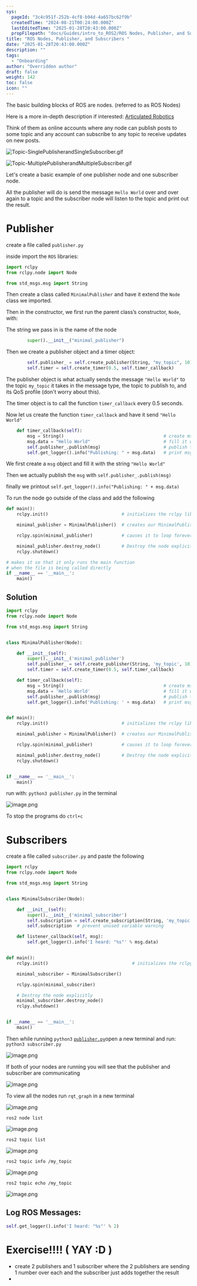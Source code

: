 ```yaml
---
sys:
  pageId: "3c4c951f-252b-4cf8-b94d-4a657bc62f9b"
  createdTime: "2024-08-21T00:24:00.000Z"
  lastEditedTime: "2025-01-28T20:43:00.000Z"
  propFilepath: "docs/Guides/intro_to_ROS2/ROS Nodes, Publisher, and Subscribers .md"
title: "ROS Nodes, Publisher, and Subscribers "
date: "2025-01-28T20:43:00.000Z"
description: ""
tags:
  - "Onboarding"
author: "Overridden author"
draft: false
weight: 142
toc: false
icon: ""
---
```


The basic building blocks of ROS are nodes. (referred to as ROS Nodes)

Here is a more in-depth description if interested: [Articulated Robotics](https://articulatedrobotics.xyz/tutorials/ready-for-ros/ros-overview#2-nodes)

Think of them as online accounts where any node can publish posts to some topic and any account can subscribe to any topic to receive updates on new posts.

![Topic-SinglePublisherandSingleSubscriber.gif](https://docs.ros.org/en/humble/_images/Topic-SinglePublisherandSingleSubscriber.gif)

![Topic-MultiplePublisherandMultipleSubscriber.gif](https://docs.ros.org/en/humble/_images/Topic-MultiplePublisherandMultipleSubscriber.gif)

Let's create a basic example of one publisher node and one subscriber node.

All the publisher will do is send the message `Hello World` over and over again to a topic and the subscriber node will listen to the topic and print out the result.

# Publisher

create a file called `publisher.py` 

inside import the `ROS` libraries:

```python
import rclpy
from rclpy.node import Node

from std_msgs.msg import String
```

Then create a class called `MinimalPublisher` and have it extend the `Node` class we imported.

Then in the constructor, we first run the parent class’s constructor, `Node`, with:

The string we pass in is the name of the node

```python
        super().__init__("minimal_publisher")
```

Then we create a publisher object and a timer object:

```python
        self.publisher_ = self.create_publisher(String, "my_topic", 10)
        self.timer = self.create_timer(0.5, self.timer_callback)
```

The publisher object is what actually sends the message `"Hello World"` to the topic `my_topic` it takes in the message type, the topic to publish to, and its QoS profile (don't worry about this).

The timer object is to call the function `timer_callback` every 0.5 seconds.

Now let us create the function `timer_callback` and have it send `"Hello World"`

```python
    def timer_callback(self):
        msg = String()                                      # create msg object
        msg.data = "Hello World"                            # fill it with data
        self.publisher_.publish(msg)                        # publish the message
        self.get_logger().info("Publishing: " + msg.data)   # print msg
```

We first create a `msg` object and fill it with the string `"Hello World"`

Then we actually publish the `msg` with `self.publisher_.publish(msg)`

finally we printout `self.get_logger().info("Publishing: " + msg.data)`

To run the node go outside of the class and add the following

```python
def main():
    rclpy.init()                            # initializes the rclpy library

    minimal_publisher = MinimalPublisher()  # creates our MinimalPublisher object

    rclpy.spin(minimal_publisher)           # causes it to loop forever

    minimal_publisher.destroy_node()        # Destroy the node explicitly
    rclpy.shutdown()

# makes it so that it only runs the main function
# when the file is being called directly
if __name__ == '__main__': 
    main()
```

## Solution

```python
import rclpy
from rclpy.node import Node

from std_msgs.msg import String


class MinimalPublisher(Node):

    def __init__(self):
        super().__init__('minimal_publisher')
        self.publisher_ = self.create_publisher(String, 'my_topic', 10)
        self.timer = self.create_timer(0.5, self.timer_callback)

    def timer_callback(self):
        msg = String()                                      # create msg object
        msg.data = 'Hello World'                            # fill it with data
        self.publisher_.publish(msg)                        # publish the message
        self.get_logger().info('Publishing: ' + msg.data)   # print msg


def main():
    rclpy.init()                            # initializes the rclpy library

    minimal_publisher = MinimalPublisher()  # creates our MinimalPublisher object

    rclpy.spin(minimal_publisher)           # causes it to loop forever

    minimal_publisher.destroy_node()        # Destroy the node explicitly
    rclpy.shutdown()


if __name__ == '__main__':
    main()
```

run with: `python3 publisher.py` in the terminal

![image.png](https://prod-files-secure.s3.us-west-2.amazonaws.com/d518164a-d88e-44d1-a4ee-3adb3bd8bce0/9214accb-ad5b-44f1-a31c-b3167c59138b/image.png?X-Amz-Algorithm=AWS4-HMAC-SHA256&X-Amz-Content-Sha256=UNSIGNED-PAYLOAD&X-Amz-Credential=ASIAZI2LB466ZVBPXX6G%2F20250215%2Fus-west-2%2Fs3%2Faws4_request&X-Amz-Date=20250215T080912Z&X-Amz-Expires=3600&X-Amz-Security-Token=IQoJb3JpZ2luX2VjEBgaCXVzLXdlc3QtMiJGMEQCIFxcMP32%2FvUn2s4VOzld4Jq7FMJZh%2FOBQfrE4E3yG2keAiATTPaL8c%2F1T6vcMczUtbLdD5kg7gieQG0kdg3aOtGryir%2FAwhBEAAaDDYzNzQyMzE4MzgwNSIMyGtIz52xtxxhFSWtKtwDMMoLuWYfWOtW2XcP%2B2vvhHPYx3aUQzWstgA4BkGS3bNCLGnBF%2B5p1i4Rvs7JxCZFfSpKN5jka0Ccs1qsEHDdil6sObCDqCbaF0%2F%2BcvXkHJ%2Bd8fp93OcpKU7fbW2l%2BmS9hWJMD4LcOiWhYPp8B8sn99nT1twqrfInVJFUCYQ1q%2FM7zPMkMmqN3%2Bsxa4bBqNYA7s2m03iuCSIcLpUjpGfIps%2BY%2FgVo%2B6VB%2FpNtolIB8rnPDasafGiYRs%2BM%2FZjyl7XhcAvhvXh%2Bl5r%2BzdGinCvL9KEQjvCJkVZz8SgJWkUexjPGYzXLEQeHPXQPvb8S7d7MbyJ5PRUkd3RwKuAp9H1Ln%2BnYpKTH2FeMJYA2eOZCIOADNgAY4W4wwiPOnFE5M%2FMauF36BZA7EYMutvp2Oiv0aRl5zz%2BBb%2BvaJhqodO0YQt1zCaGhZ8JSnfZ1%2BIPaK3r4rsQplGaERDsvncFGB7iygM42NTzl9NQtHjiO2MSO23u4iTHDg49wfUVUA9aUPbSc0qhgk30U6ZM6qGPSCwj%2Fhx46%2Fz%2F5f%2BqQmf1fNaJrOVT3c6SYFEKH0ENI3MiiVzSDWEQnAhb%2FtR4JnkYJhrf6AIGKNeSTq%2F%2FxQc4R2Zf7xN%2FfwCZyDhnXU9Ze3JswwYTBvQY6pgEH4F1qqsXffcyYYNjnwnC05hKpcXyLcYBowi2niXpODs1RAFKhtTXLnCifPpjNX6MZXhc%2FfsYxDMvF7NL%2FD8fgcY6jb1OQZ1rAj06TwiPp%2B6lO0mSZ%2BevIKoFx%2Fsf6hshiXS4vnnlPw1OQzHI2COBxAHtnlgA5vItuZ%2F5g2M5pK0h1baRNoQRG7tOsttNsy%2Bk67kTprpOL1piMyc4%2FkKJjX9cvGdbq&X-Amz-Signature=1b414d5e5d8cad3430d6ac0aa64e356598d82d72226abdbe587144cf57bd4a58&X-Amz-SignedHeaders=host&x-id=GetObject)

To stop the programs do `ctrl+c`

# Subscribers

create a file called `subscriber.py` and paste the following

```python
import rclpy
from rclpy.node import Node

from std_msgs.msg import String


class MinimalSubscriber(Node):

    def __init__(self):
        super().__init__('minimal_subscriber')
        self.subscription = self.create_subscription(String, 'my_topic', self.listener_callback, 10)
        self.subscription  # prevent unused variable warning

    def listener_callback(self, msg):
        self.get_logger().info('I heard: "%s"' % msg.data)


def main():
    rclpy.init()                                # initializes the rclpy library

    minimal_subscriber = MinimalSubscriber()

    rclpy.spin(minimal_subscriber)

    # Destroy the node explicitly
    minimal_subscriber.destroy_node()
    rclpy.shutdown()


if __name__ == '__main__':
    main()
```

Then while running `python3` [`publisher.py`](http://publisher.py/)open a new terminal and run: `python3 subscriber.py` 

![image.png](https://prod-files-secure.s3.us-west-2.amazonaws.com/d518164a-d88e-44d1-a4ee-3adb3bd8bce0/611fccf2-c738-4dbd-94e9-98f209092866/image.png?X-Amz-Algorithm=AWS4-HMAC-SHA256&X-Amz-Content-Sha256=UNSIGNED-PAYLOAD&X-Amz-Credential=ASIAZI2LB466ZVBPXX6G%2F20250215%2Fus-west-2%2Fs3%2Faws4_request&X-Amz-Date=20250215T080912Z&X-Amz-Expires=3600&X-Amz-Security-Token=IQoJb3JpZ2luX2VjEBgaCXVzLXdlc3QtMiJGMEQCIFxcMP32%2FvUn2s4VOzld4Jq7FMJZh%2FOBQfrE4E3yG2keAiATTPaL8c%2F1T6vcMczUtbLdD5kg7gieQG0kdg3aOtGryir%2FAwhBEAAaDDYzNzQyMzE4MzgwNSIMyGtIz52xtxxhFSWtKtwDMMoLuWYfWOtW2XcP%2B2vvhHPYx3aUQzWstgA4BkGS3bNCLGnBF%2B5p1i4Rvs7JxCZFfSpKN5jka0Ccs1qsEHDdil6sObCDqCbaF0%2F%2BcvXkHJ%2Bd8fp93OcpKU7fbW2l%2BmS9hWJMD4LcOiWhYPp8B8sn99nT1twqrfInVJFUCYQ1q%2FM7zPMkMmqN3%2Bsxa4bBqNYA7s2m03iuCSIcLpUjpGfIps%2BY%2FgVo%2B6VB%2FpNtolIB8rnPDasafGiYRs%2BM%2FZjyl7XhcAvhvXh%2Bl5r%2BzdGinCvL9KEQjvCJkVZz8SgJWkUexjPGYzXLEQeHPXQPvb8S7d7MbyJ5PRUkd3RwKuAp9H1Ln%2BnYpKTH2FeMJYA2eOZCIOADNgAY4W4wwiPOnFE5M%2FMauF36BZA7EYMutvp2Oiv0aRl5zz%2BBb%2BvaJhqodO0YQt1zCaGhZ8JSnfZ1%2BIPaK3r4rsQplGaERDsvncFGB7iygM42NTzl9NQtHjiO2MSO23u4iTHDg49wfUVUA9aUPbSc0qhgk30U6ZM6qGPSCwj%2Fhx46%2Fz%2F5f%2BqQmf1fNaJrOVT3c6SYFEKH0ENI3MiiVzSDWEQnAhb%2FtR4JnkYJhrf6AIGKNeSTq%2F%2FxQc4R2Zf7xN%2FfwCZyDhnXU9Ze3JswwYTBvQY6pgEH4F1qqsXffcyYYNjnwnC05hKpcXyLcYBowi2niXpODs1RAFKhtTXLnCifPpjNX6MZXhc%2FfsYxDMvF7NL%2FD8fgcY6jb1OQZ1rAj06TwiPp%2B6lO0mSZ%2BevIKoFx%2Fsf6hshiXS4vnnlPw1OQzHI2COBxAHtnlgA5vItuZ%2F5g2M5pK0h1baRNoQRG7tOsttNsy%2Bk67kTprpOL1piMyc4%2FkKJjX9cvGdbq&X-Amz-Signature=642b7895d65b1fe2e0fe3cb09f5c9da9c026856c429fb8f6082339856154d485&X-Amz-SignedHeaders=host&x-id=GetObject)

If both of your nodes are running you will see that the publisher and subscriber are communicating

![image.png](https://prod-files-secure.s3.us-west-2.amazonaws.com/d518164a-d88e-44d1-a4ee-3adb3bd8bce0/eea428b5-1cf0-43bb-a30b-81cbaf6c5c78/image.png?X-Amz-Algorithm=AWS4-HMAC-SHA256&X-Amz-Content-Sha256=UNSIGNED-PAYLOAD&X-Amz-Credential=ASIAZI2LB466ZVBPXX6G%2F20250215%2Fus-west-2%2Fs3%2Faws4_request&X-Amz-Date=20250215T080912Z&X-Amz-Expires=3600&X-Amz-Security-Token=IQoJb3JpZ2luX2VjEBgaCXVzLXdlc3QtMiJGMEQCIFxcMP32%2FvUn2s4VOzld4Jq7FMJZh%2FOBQfrE4E3yG2keAiATTPaL8c%2F1T6vcMczUtbLdD5kg7gieQG0kdg3aOtGryir%2FAwhBEAAaDDYzNzQyMzE4MzgwNSIMyGtIz52xtxxhFSWtKtwDMMoLuWYfWOtW2XcP%2B2vvhHPYx3aUQzWstgA4BkGS3bNCLGnBF%2B5p1i4Rvs7JxCZFfSpKN5jka0Ccs1qsEHDdil6sObCDqCbaF0%2F%2BcvXkHJ%2Bd8fp93OcpKU7fbW2l%2BmS9hWJMD4LcOiWhYPp8B8sn99nT1twqrfInVJFUCYQ1q%2FM7zPMkMmqN3%2Bsxa4bBqNYA7s2m03iuCSIcLpUjpGfIps%2BY%2FgVo%2B6VB%2FpNtolIB8rnPDasafGiYRs%2BM%2FZjyl7XhcAvhvXh%2Bl5r%2BzdGinCvL9KEQjvCJkVZz8SgJWkUexjPGYzXLEQeHPXQPvb8S7d7MbyJ5PRUkd3RwKuAp9H1Ln%2BnYpKTH2FeMJYA2eOZCIOADNgAY4W4wwiPOnFE5M%2FMauF36BZA7EYMutvp2Oiv0aRl5zz%2BBb%2BvaJhqodO0YQt1zCaGhZ8JSnfZ1%2BIPaK3r4rsQplGaERDsvncFGB7iygM42NTzl9NQtHjiO2MSO23u4iTHDg49wfUVUA9aUPbSc0qhgk30U6ZM6qGPSCwj%2Fhx46%2Fz%2F5f%2BqQmf1fNaJrOVT3c6SYFEKH0ENI3MiiVzSDWEQnAhb%2FtR4JnkYJhrf6AIGKNeSTq%2F%2FxQc4R2Zf7xN%2FfwCZyDhnXU9Ze3JswwYTBvQY6pgEH4F1qqsXffcyYYNjnwnC05hKpcXyLcYBowi2niXpODs1RAFKhtTXLnCifPpjNX6MZXhc%2FfsYxDMvF7NL%2FD8fgcY6jb1OQZ1rAj06TwiPp%2B6lO0mSZ%2BevIKoFx%2Fsf6hshiXS4vnnlPw1OQzHI2COBxAHtnlgA5vItuZ%2F5g2M5pK0h1baRNoQRG7tOsttNsy%2Bk67kTprpOL1piMyc4%2FkKJjX9cvGdbq&X-Amz-Signature=866924930471a1bb1ca65da141a69c0a2ab52e72029eaca556c9ba5f3a57af47&X-Amz-SignedHeaders=host&x-id=GetObject)

To view all the nodes run `rqt_graph` in a new terminal

![image.png](https://prod-files-secure.s3.us-west-2.amazonaws.com/d518164a-d88e-44d1-a4ee-3adb3bd8bce0/1d98e964-4318-4d62-b5c4-8c8f78368598/image.png?X-Amz-Algorithm=AWS4-HMAC-SHA256&X-Amz-Content-Sha256=UNSIGNED-PAYLOAD&X-Amz-Credential=ASIAZI2LB466ZVBPXX6G%2F20250215%2Fus-west-2%2Fs3%2Faws4_request&X-Amz-Date=20250215T080912Z&X-Amz-Expires=3600&X-Amz-Security-Token=IQoJb3JpZ2luX2VjEBgaCXVzLXdlc3QtMiJGMEQCIFxcMP32%2FvUn2s4VOzld4Jq7FMJZh%2FOBQfrE4E3yG2keAiATTPaL8c%2F1T6vcMczUtbLdD5kg7gieQG0kdg3aOtGryir%2FAwhBEAAaDDYzNzQyMzE4MzgwNSIMyGtIz52xtxxhFSWtKtwDMMoLuWYfWOtW2XcP%2B2vvhHPYx3aUQzWstgA4BkGS3bNCLGnBF%2B5p1i4Rvs7JxCZFfSpKN5jka0Ccs1qsEHDdil6sObCDqCbaF0%2F%2BcvXkHJ%2Bd8fp93OcpKU7fbW2l%2BmS9hWJMD4LcOiWhYPp8B8sn99nT1twqrfInVJFUCYQ1q%2FM7zPMkMmqN3%2Bsxa4bBqNYA7s2m03iuCSIcLpUjpGfIps%2BY%2FgVo%2B6VB%2FpNtolIB8rnPDasafGiYRs%2BM%2FZjyl7XhcAvhvXh%2Bl5r%2BzdGinCvL9KEQjvCJkVZz8SgJWkUexjPGYzXLEQeHPXQPvb8S7d7MbyJ5PRUkd3RwKuAp9H1Ln%2BnYpKTH2FeMJYA2eOZCIOADNgAY4W4wwiPOnFE5M%2FMauF36BZA7EYMutvp2Oiv0aRl5zz%2BBb%2BvaJhqodO0YQt1zCaGhZ8JSnfZ1%2BIPaK3r4rsQplGaERDsvncFGB7iygM42NTzl9NQtHjiO2MSO23u4iTHDg49wfUVUA9aUPbSc0qhgk30U6ZM6qGPSCwj%2Fhx46%2Fz%2F5f%2BqQmf1fNaJrOVT3c6SYFEKH0ENI3MiiVzSDWEQnAhb%2FtR4JnkYJhrf6AIGKNeSTq%2F%2FxQc4R2Zf7xN%2FfwCZyDhnXU9Ze3JswwYTBvQY6pgEH4F1qqsXffcyYYNjnwnC05hKpcXyLcYBowi2niXpODs1RAFKhtTXLnCifPpjNX6MZXhc%2FfsYxDMvF7NL%2FD8fgcY6jb1OQZ1rAj06TwiPp%2B6lO0mSZ%2BevIKoFx%2Fsf6hshiXS4vnnlPw1OQzHI2COBxAHtnlgA5vItuZ%2F5g2M5pK0h1baRNoQRG7tOsttNsy%2Bk67kTprpOL1piMyc4%2FkKJjX9cvGdbq&X-Amz-Signature=f76c11a704fa51a50fb3d29eb4db862438ba5576d95a9855a25ab5459eff8204&X-Amz-SignedHeaders=host&x-id=GetObject)

`ros2 node list`

![image.png](https://prod-files-secure.s3.us-west-2.amazonaws.com/d518164a-d88e-44d1-a4ee-3adb3bd8bce0/680ac8cf-e6d9-4164-9ece-5b9a6fccffee/image.png?X-Amz-Algorithm=AWS4-HMAC-SHA256&X-Amz-Content-Sha256=UNSIGNED-PAYLOAD&X-Amz-Credential=ASIAZI2LB466ZVBPXX6G%2F20250215%2Fus-west-2%2Fs3%2Faws4_request&X-Amz-Date=20250215T080912Z&X-Amz-Expires=3600&X-Amz-Security-Token=IQoJb3JpZ2luX2VjEBgaCXVzLXdlc3QtMiJGMEQCIFxcMP32%2FvUn2s4VOzld4Jq7FMJZh%2FOBQfrE4E3yG2keAiATTPaL8c%2F1T6vcMczUtbLdD5kg7gieQG0kdg3aOtGryir%2FAwhBEAAaDDYzNzQyMzE4MzgwNSIMyGtIz52xtxxhFSWtKtwDMMoLuWYfWOtW2XcP%2B2vvhHPYx3aUQzWstgA4BkGS3bNCLGnBF%2B5p1i4Rvs7JxCZFfSpKN5jka0Ccs1qsEHDdil6sObCDqCbaF0%2F%2BcvXkHJ%2Bd8fp93OcpKU7fbW2l%2BmS9hWJMD4LcOiWhYPp8B8sn99nT1twqrfInVJFUCYQ1q%2FM7zPMkMmqN3%2Bsxa4bBqNYA7s2m03iuCSIcLpUjpGfIps%2BY%2FgVo%2B6VB%2FpNtolIB8rnPDasafGiYRs%2BM%2FZjyl7XhcAvhvXh%2Bl5r%2BzdGinCvL9KEQjvCJkVZz8SgJWkUexjPGYzXLEQeHPXQPvb8S7d7MbyJ5PRUkd3RwKuAp9H1Ln%2BnYpKTH2FeMJYA2eOZCIOADNgAY4W4wwiPOnFE5M%2FMauF36BZA7EYMutvp2Oiv0aRl5zz%2BBb%2BvaJhqodO0YQt1zCaGhZ8JSnfZ1%2BIPaK3r4rsQplGaERDsvncFGB7iygM42NTzl9NQtHjiO2MSO23u4iTHDg49wfUVUA9aUPbSc0qhgk30U6ZM6qGPSCwj%2Fhx46%2Fz%2F5f%2BqQmf1fNaJrOVT3c6SYFEKH0ENI3MiiVzSDWEQnAhb%2FtR4JnkYJhrf6AIGKNeSTq%2F%2FxQc4R2Zf7xN%2FfwCZyDhnXU9Ze3JswwYTBvQY6pgEH4F1qqsXffcyYYNjnwnC05hKpcXyLcYBowi2niXpODs1RAFKhtTXLnCifPpjNX6MZXhc%2FfsYxDMvF7NL%2FD8fgcY6jb1OQZ1rAj06TwiPp%2B6lO0mSZ%2BevIKoFx%2Fsf6hshiXS4vnnlPw1OQzHI2COBxAHtnlgA5vItuZ%2F5g2M5pK0h1baRNoQRG7tOsttNsy%2Bk67kTprpOL1piMyc4%2FkKJjX9cvGdbq&X-Amz-Signature=8e8c4ed462514b13fbd1a24a2bbdf8ada0f926586c7a459b12a3412be32d4ad1&X-Amz-SignedHeaders=host&x-id=GetObject)

`ros2 topic list`

![image.png](https://prod-files-secure.s3.us-west-2.amazonaws.com/d518164a-d88e-44d1-a4ee-3adb3bd8bce0/eee2ebe1-27ef-4a4a-96fb-2ca54126fb29/image.png?X-Amz-Algorithm=AWS4-HMAC-SHA256&X-Amz-Content-Sha256=UNSIGNED-PAYLOAD&X-Amz-Credential=ASIAZI2LB466ZVBPXX6G%2F20250215%2Fus-west-2%2Fs3%2Faws4_request&X-Amz-Date=20250215T080912Z&X-Amz-Expires=3600&X-Amz-Security-Token=IQoJb3JpZ2luX2VjEBgaCXVzLXdlc3QtMiJGMEQCIFxcMP32%2FvUn2s4VOzld4Jq7FMJZh%2FOBQfrE4E3yG2keAiATTPaL8c%2F1T6vcMczUtbLdD5kg7gieQG0kdg3aOtGryir%2FAwhBEAAaDDYzNzQyMzE4MzgwNSIMyGtIz52xtxxhFSWtKtwDMMoLuWYfWOtW2XcP%2B2vvhHPYx3aUQzWstgA4BkGS3bNCLGnBF%2B5p1i4Rvs7JxCZFfSpKN5jka0Ccs1qsEHDdil6sObCDqCbaF0%2F%2BcvXkHJ%2Bd8fp93OcpKU7fbW2l%2BmS9hWJMD4LcOiWhYPp8B8sn99nT1twqrfInVJFUCYQ1q%2FM7zPMkMmqN3%2Bsxa4bBqNYA7s2m03iuCSIcLpUjpGfIps%2BY%2FgVo%2B6VB%2FpNtolIB8rnPDasafGiYRs%2BM%2FZjyl7XhcAvhvXh%2Bl5r%2BzdGinCvL9KEQjvCJkVZz8SgJWkUexjPGYzXLEQeHPXQPvb8S7d7MbyJ5PRUkd3RwKuAp9H1Ln%2BnYpKTH2FeMJYA2eOZCIOADNgAY4W4wwiPOnFE5M%2FMauF36BZA7EYMutvp2Oiv0aRl5zz%2BBb%2BvaJhqodO0YQt1zCaGhZ8JSnfZ1%2BIPaK3r4rsQplGaERDsvncFGB7iygM42NTzl9NQtHjiO2MSO23u4iTHDg49wfUVUA9aUPbSc0qhgk30U6ZM6qGPSCwj%2Fhx46%2Fz%2F5f%2BqQmf1fNaJrOVT3c6SYFEKH0ENI3MiiVzSDWEQnAhb%2FtR4JnkYJhrf6AIGKNeSTq%2F%2FxQc4R2Zf7xN%2FfwCZyDhnXU9Ze3JswwYTBvQY6pgEH4F1qqsXffcyYYNjnwnC05hKpcXyLcYBowi2niXpODs1RAFKhtTXLnCifPpjNX6MZXhc%2FfsYxDMvF7NL%2FD8fgcY6jb1OQZ1rAj06TwiPp%2B6lO0mSZ%2BevIKoFx%2Fsf6hshiXS4vnnlPw1OQzHI2COBxAHtnlgA5vItuZ%2F5g2M5pK0h1baRNoQRG7tOsttNsy%2Bk67kTprpOL1piMyc4%2FkKJjX9cvGdbq&X-Amz-Signature=2116893c5a2a51f64edf6e2118a5f4682738845a8367a0312b8d77c3eae52b5f&X-Amz-SignedHeaders=host&x-id=GetObject)

`ros2 topic info /my_topic`

![image.png](https://prod-files-secure.s3.us-west-2.amazonaws.com/d518164a-d88e-44d1-a4ee-3adb3bd8bce0/6288ef12-cb9e-406f-b9eb-65feed3a9011/image.png?X-Amz-Algorithm=AWS4-HMAC-SHA256&X-Amz-Content-Sha256=UNSIGNED-PAYLOAD&X-Amz-Credential=ASIAZI2LB466ZVBPXX6G%2F20250215%2Fus-west-2%2Fs3%2Faws4_request&X-Amz-Date=20250215T080912Z&X-Amz-Expires=3600&X-Amz-Security-Token=IQoJb3JpZ2luX2VjEBgaCXVzLXdlc3QtMiJGMEQCIFxcMP32%2FvUn2s4VOzld4Jq7FMJZh%2FOBQfrE4E3yG2keAiATTPaL8c%2F1T6vcMczUtbLdD5kg7gieQG0kdg3aOtGryir%2FAwhBEAAaDDYzNzQyMzE4MzgwNSIMyGtIz52xtxxhFSWtKtwDMMoLuWYfWOtW2XcP%2B2vvhHPYx3aUQzWstgA4BkGS3bNCLGnBF%2B5p1i4Rvs7JxCZFfSpKN5jka0Ccs1qsEHDdil6sObCDqCbaF0%2F%2BcvXkHJ%2Bd8fp93OcpKU7fbW2l%2BmS9hWJMD4LcOiWhYPp8B8sn99nT1twqrfInVJFUCYQ1q%2FM7zPMkMmqN3%2Bsxa4bBqNYA7s2m03iuCSIcLpUjpGfIps%2BY%2FgVo%2B6VB%2FpNtolIB8rnPDasafGiYRs%2BM%2FZjyl7XhcAvhvXh%2Bl5r%2BzdGinCvL9KEQjvCJkVZz8SgJWkUexjPGYzXLEQeHPXQPvb8S7d7MbyJ5PRUkd3RwKuAp9H1Ln%2BnYpKTH2FeMJYA2eOZCIOADNgAY4W4wwiPOnFE5M%2FMauF36BZA7EYMutvp2Oiv0aRl5zz%2BBb%2BvaJhqodO0YQt1zCaGhZ8JSnfZ1%2BIPaK3r4rsQplGaERDsvncFGB7iygM42NTzl9NQtHjiO2MSO23u4iTHDg49wfUVUA9aUPbSc0qhgk30U6ZM6qGPSCwj%2Fhx46%2Fz%2F5f%2BqQmf1fNaJrOVT3c6SYFEKH0ENI3MiiVzSDWEQnAhb%2FtR4JnkYJhrf6AIGKNeSTq%2F%2FxQc4R2Zf7xN%2FfwCZyDhnXU9Ze3JswwYTBvQY6pgEH4F1qqsXffcyYYNjnwnC05hKpcXyLcYBowi2niXpODs1RAFKhtTXLnCifPpjNX6MZXhc%2FfsYxDMvF7NL%2FD8fgcY6jb1OQZ1rAj06TwiPp%2B6lO0mSZ%2BevIKoFx%2Fsf6hshiXS4vnnlPw1OQzHI2COBxAHtnlgA5vItuZ%2F5g2M5pK0h1baRNoQRG7tOsttNsy%2Bk67kTprpOL1piMyc4%2FkKJjX9cvGdbq&X-Amz-Signature=004c97d2951581c6fd2ba782162c6dc7d0478da24c8503d41371952ad7ffec54&X-Amz-SignedHeaders=host&x-id=GetObject)

`ros2 topic echo /my_topic`

![image.png](https://prod-files-secure.s3.us-west-2.amazonaws.com/d518164a-d88e-44d1-a4ee-3adb3bd8bce0/0a6fcb4d-422d-4a6c-a803-749ef4adf2c6/image.png?X-Amz-Algorithm=AWS4-HMAC-SHA256&X-Amz-Content-Sha256=UNSIGNED-PAYLOAD&X-Amz-Credential=ASIAZI2LB466ZVBPXX6G%2F20250215%2Fus-west-2%2Fs3%2Faws4_request&X-Amz-Date=20250215T080912Z&X-Amz-Expires=3600&X-Amz-Security-Token=IQoJb3JpZ2luX2VjEBgaCXVzLXdlc3QtMiJGMEQCIFxcMP32%2FvUn2s4VOzld4Jq7FMJZh%2FOBQfrE4E3yG2keAiATTPaL8c%2F1T6vcMczUtbLdD5kg7gieQG0kdg3aOtGryir%2FAwhBEAAaDDYzNzQyMzE4MzgwNSIMyGtIz52xtxxhFSWtKtwDMMoLuWYfWOtW2XcP%2B2vvhHPYx3aUQzWstgA4BkGS3bNCLGnBF%2B5p1i4Rvs7JxCZFfSpKN5jka0Ccs1qsEHDdil6sObCDqCbaF0%2F%2BcvXkHJ%2Bd8fp93OcpKU7fbW2l%2BmS9hWJMD4LcOiWhYPp8B8sn99nT1twqrfInVJFUCYQ1q%2FM7zPMkMmqN3%2Bsxa4bBqNYA7s2m03iuCSIcLpUjpGfIps%2BY%2FgVo%2B6VB%2FpNtolIB8rnPDasafGiYRs%2BM%2FZjyl7XhcAvhvXh%2Bl5r%2BzdGinCvL9KEQjvCJkVZz8SgJWkUexjPGYzXLEQeHPXQPvb8S7d7MbyJ5PRUkd3RwKuAp9H1Ln%2BnYpKTH2FeMJYA2eOZCIOADNgAY4W4wwiPOnFE5M%2FMauF36BZA7EYMutvp2Oiv0aRl5zz%2BBb%2BvaJhqodO0YQt1zCaGhZ8JSnfZ1%2BIPaK3r4rsQplGaERDsvncFGB7iygM42NTzl9NQtHjiO2MSO23u4iTHDg49wfUVUA9aUPbSc0qhgk30U6ZM6qGPSCwj%2Fhx46%2Fz%2F5f%2BqQmf1fNaJrOVT3c6SYFEKH0ENI3MiiVzSDWEQnAhb%2FtR4JnkYJhrf6AIGKNeSTq%2F%2FxQc4R2Zf7xN%2FfwCZyDhnXU9Ze3JswwYTBvQY6pgEH4F1qqsXffcyYYNjnwnC05hKpcXyLcYBowi2niXpODs1RAFKhtTXLnCifPpjNX6MZXhc%2FfsYxDMvF7NL%2FD8fgcY6jb1OQZ1rAj06TwiPp%2B6lO0mSZ%2BevIKoFx%2Fsf6hshiXS4vnnlPw1OQzHI2COBxAHtnlgA5vItuZ%2F5g2M5pK0h1baRNoQRG7tOsttNsy%2Bk67kTprpOL1piMyc4%2FkKJjX9cvGdbq&X-Amz-Signature=2f3e4593987af28bb5e437120f2c0beef9977002042801d8e8ff98ba5bb286ab&X-Amz-SignedHeaders=host&x-id=GetObject)

## Log ROS Messages:

```python
self.get_logger().info('I heard: "%s"' % 2)
```

# Exercise!!!! ( YAY :D )

- create 2 publishers and 1 subscriber where the 2 publishers are sending 1 number over each and the subscriber just adds together the result
- 
